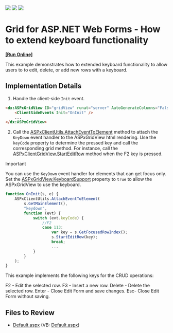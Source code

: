 <!-- default badges list -->
![](https://img.shields.io/endpoint?url=https://codecentral.devexpress.com/api/v1/VersionRange/128534809/15.1.3%2B)
[![](https://img.shields.io/badge/Open_in_DevExpress_Support_Center-FF7200?style=flat-square&logo=DevExpress&logoColor=white)](https://supportcenter.devexpress.com/ticket/details/E4473)
[![](https://img.shields.io/badge/📖_How_to_use_DevExpress_Examples-e9f6fc?style=flat-square)](https://docs.devexpress.com/GeneralInformation/403183)
<!-- default badges end -->

# Grid for ASP.NET Web Forms - How to extend keyboard functionality
<!-- run online -->
**[[Run Online]](https://codecentral.devexpress.com/e4473/)**
<!-- run online end -->

This example demonstrates how to extended keyboard functionality to allow users to to edit, delete, or add new rows with a keyboard.

## Implementation Details

1. Handle the client-side `Init` event.

```aspx
<dx:ASPxGridView ID="gridView" runat="server" AutoGenerateColumns="False" DataSourceID="ads" KeyFieldName="CategoryID" ClientInstanceName="gridView" KeyboardSupport="True" AccessKey="T">
    <ClientSideEvents Init="OnInit" />
    ...
</dx:ASPxGridView>
```

2. Call the [ASPxClientUtils.AttachEventToElement](https://docs.devexpress.com/AspNet/js-ASPxClientUtils.AttachEventToElement.static(element-eventName-method)) method to attach the `KeyDown` event handler to the ASPxGridView html rendering. Use the `keyCode` property to determine the pressed key and call the corresponding grid method. For instance, call the [ASPxClientGridView.StartEditRow](https://docs.devexpress.com/AspNet/js-ASPxClientGridView.StartEditRow(visibleIndex)) method when the F2 key is pressed.


> [!IMPORTANT]
> You can use the `KeyDown` event handler for elements that can get focus only. Set the [ASPxGridView.KeyboardSupport](https://docs.devexpress.com/AspNet/DevExpress.Web.ASPxGridView.KeyboardSupport) property to `true` to allow the ASPxGridView to use the keyboard.

```js
function OnInit(s, e) {  
    ASPxClientUtils.AttachEventToElement(  
        s.GetMainElement(),  
        "keydown",  
        function (evt) {  
            switch (evt.keyCode) {  
                //F2  
                case 113:  
                    var key = s.GetFocusedRowIndex();  
                    s.StartEditRow(key);  
                    break;  
                    ...  
            }  
        }  
    );  
}  
```

This example implements the following keys for the CRUD operations:

F2 - Edit the selected row.
F3 - Insert a new row.
Delete - Delete the selected row.
Enter - Close Edit Form and save changes.
Esc- Close Edit Form without saving.

## Files to Review

* [Default.aspx](./CS/WebSite/Default.aspx) (VB: [Default.aspx](./VB/WebSite/Default.aspx))

